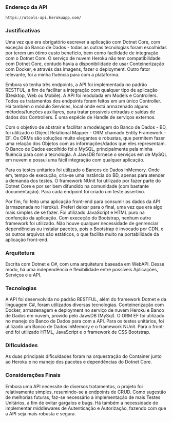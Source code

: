 ### Endereço da API

`https://utools-api.herokuapp.com/`

### Justificativas
 
Uma vez que era obrigatório escrever a aplicação com Dotnet Core, com exceção do Banco de Dados - todas as outras tecnologias foram escolhidas por terem um ótimo custo benefício, bem como facilidade de integração com o Dotnet Core. O serviço de nuvem Heroku não tem compatibilidade com Dotnet Core, contudo havia a disponibilidade de usar Conteinerização com Docker, e através das imagens, fazer o deployment. Outro fator relevante, foi a minha fluência para com a plataforma.

Embora só tenha três endpoints, a API foi implementada no padrão RESTFUL, a fim de facilitar a integração com qualquer tipo de aplicação (Desktop, Web ou Mobile). A API foi modulada em Models e Controllers. Todos os tratamentos dos endpoints foram feitos em um único Controller. Há também o módulo Services, local onde está armazenado alguns métodos/funções auxiliares, para tratar possíveis entradas e saídas de dados dos Controllers. É uma espécie de Handle de serviços externos.

Com o objetivo de abstrair e facilitar a modelagem do Banco de Dados - BD, foi utilizado o Object Relational Mapper - ORM chamado Entity Framework - EF. Os ORMs são soluções muito elegantes e robustas, que permitem fazer uma relação dos Objetos com as informações/dados que eles representam. O Banco de Dados escolhido foi o MySQL, principalmente pela minha fluência para com a tecnologia. A JawsDB fornece o serviços em de MySQL em nuvem e possui uma fácil integração com qualquer aplicação.

Para os testes unitários foi utilizado o Bancos de Dados InMemory. Onde em, tempo de execução, cria-se uma instância do BD, apenas para atender a demanda dos testes. O framework NUnit foi utilizado por fazer parte do Dotnet Core e por ser bem difundido na comunidade (com bastante documentação). Para cada endpoint foi criado um teste assertivo.

Por fim, foi feito uma aplicação front-end para consumir os dados da API (armazenada no Heroku). Preferi deixar para o final, uma vez que era algo mais simples de se fazer. Foi utilizado JavaScript e HTML puro na confenção da aplicação. Com execeção do Bootstrap, nenhum outro framework foi utilizado. Não houve qualquer necessidade de genrenciar dependências ou instalar pacotes, pois o Bootstrap é invocado por CDN, e os outros arquivos são estáticos, o que facilita muito na portabilidade da aplicação front-end.

### Arquitetura

Escrita com Dotnet e C#, com uma arquitetura baseada em WebAPI. Desse modo, há uma independência e flexibilidade entre possíveis Aplicações, Serviços e a API.

### Tecnologias

A API foi desenvolvida no padrão RESTFUL, além do framework Dotnet e da linguagem C#, foram utilizados diversas tecnologias. Conteinerização com Docker, armazenagem e deployment no serviço de nuvem Heroku e Banco de Dados em nuvem, provido pelo JawsDB (MySql). O ORM EF foi utilizado no manejo do Banco de Dados para com a API. Para os testes unitários, foi utilizado um Banco de Dados InMemory e o framework NUnit. Para o front-end foi utilizado HTML, JavaScript e o framework de CSS Bootstrap.

### Dificuldades

As duas principais dificuldades foram na orquestração do Container junto ao Heroku e no manejo dos pacotes e dependências do Dotnet Core.

### Considerações Finais

Embora uma API necessite de diversos tratamentos, o projeto foi relativamente simples, resumindo-se a endpoints de CRUD. Como sugestão de melhorias futuras, faz-se necessário a implementação de mais Testes Unitários, a fim de evitar gargalos e bugs. Há também a necessidade de implementar middlewares de Autenticação e Autorização, fazendo com que a API seja mais robusta e segura.
